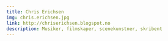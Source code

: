 ```yaml
---
title: Chris Erichsen
img: chris.erichsen.jpg
link: http://chriserichsen.blogspot.no
description: Musiker, filmskaper, scenekunstner, skribent 
---
```


